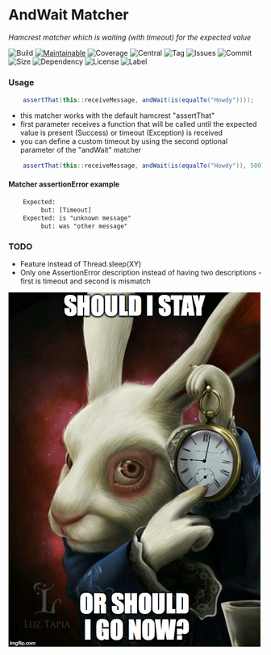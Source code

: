 # AndWait Matcher
*Hamcrest matcher which is waiting (with timeout) for the expected value* 

![Build][Build-shield] 
[![Maintainable][Maintainable-image]][Maintainable-Url]
![Coverage][Coverage-shield]
![Central][Central-shield] 
![Tag][Tag-shield]
![Issues][Issues-shield] 
![Commit][Commit-shield] 
![Size][Size-shield] 
![Dependency][Dependency-shield]
![License][License-shield]
![Label][Label-shield]

[License-Url]: https://www.apache.org/licenses/LICENSE-2.0
[Build-Status-Url]: https://travis-ci.org/YunaBraska/and-wait-matcher
[Build-Status-Image]: https://travis-ci.org/YunaBraska/and-wait-matcher.svg?branch=master
[Coverage-Url]: https://codecov.io/gh/YunaBraska/and-wait-matcher?branch=master
[Coverage-image]: https://img.shields.io/codecov/c/github/YunaBraska/and-wait-matcher?style=flat-square
[Maintainable-Url]: https://codeclimate.com/github/YunaBraska/and-wait-matcher/maintainability
[Maintainable-image]: https://img.shields.io/codeclimate/maintainability/YunaBraska/and-wait-matcher?style=flat-square
[Javadoc-url]: http://javadoc.io/doc/berlin.yuna/and-wait-matcher
[Javadoc-image]: http://javadoc.io/badge/berlin.yuna/and-wait-matcher.svg
[Gitter-Url]: https://gitter.im/nats-streaming-server-embedded/Lobby
[Gitter-image]: https://img.shields.io/badge/gitter-join%20chat%20%E2%86%92-brightgreen.svg

[Dependency-shield]: https://img.shields.io/librariesio/github/YunaBraska/and-wait-matcher?style=flat-square
[Tag-shield]: https://img.shields.io/github/v/tag/YunaBraska/and-wait-matcher?style=flat-square
[Central-shield]: https://img.shields.io/maven-central/v/berlin.yuna/and-wait-matcher?style=flat-square
[Size-shield]: https://img.shields.io/github/repo-size/YunaBraska/and-wait-matcher?style=flat-square
[Issues-shield]: https://img.shields.io/github/issues/YunaBraska/and-wait-matcher?style=flat-square
[Coverage-shield]: https://img.shields.io/codecov/c/github/YunaBraska/and-wait-matcher?style=flat-square
[License-shield]: https://img.shields.io/github/license/YunaBraska/and-wait-matcher?style=flat-square
[Commit-shield]: https://img.shields.io/github/last-commit/YunaBraska/and-wait-matcher?style=flat-square
[Label-shield]: https://img.shields.io/badge/Yuna-QueenInside-blueviolet?style=flat-square
[Build-shield]: https://img.shields.io/travis/YunaBraska/and-wait-matcher/master?style=flat-square

### Usage
```java
    assertThat(this::receiveMessage, andWait(is(equalTo("Howdy"))));
```
* this matcher works with the default hamcrest "assertThat"
* first parameter receives a function that will be called until the expected value is present (Success) or timeout (Exception) is received
* you can define a custom timeout by using the second optional parameter of the "andWait" matcher 
```java
    assertThat(this::receiveMessage, andWait(is(equalTo("Howdy")), 500));
```

#### Matcher assertionError example
```text
    Expected:
         but: [Timeout]
    Expected: is "unknown message"
         but: was "other message"
```

### TODO
* Feature instead of Thread.sleep(XY)
* Only one AssertionError description instead of having two descriptions - first is timeout and second is mismatch

![andwait](andwait.jpg "andwait")